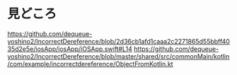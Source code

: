 # 見どころ

https://github.com/dequeue-yoshino2/IncorrectDereference/blob/2d36cb1afd1caaa2c2271865d55bbff4035d2e5e/iosApp/iosApp/iOSApp.swift#L14
https://github.com/dequeue-yoshino2/IncorrectDereference/blob/master/shared/src/commonMain/kotlin/com/example/incorrectdereference/ObjectFromKotlin.kt
